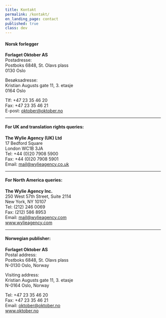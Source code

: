 ```yaml
---
title: Kontakt
permalink: /kontakt/
en_landing_page: contact
published: true
class: dev
---
```

<h4>Norsk forlegger</h4>
<p><strong>Forlaget Oktober AS</strong><br />
Postadresse:<br />  
Postboks 6848, St. Olavs plass<br />   
0130 Oslo
</p>
<p>Besøksadresse:<br />
Kristian Augusts gate 11, 3. etasje <br />  
0164 Oslo
</p>
<p>Tlf: +47 23 35 46 20<br />
Fax: +47 23 35 46 21<br />
E-post: <a href="mailto:oktober@oktober.no">oktober@oktober.no</a><br />
<www.oktober.no>
</p>

<hr />

<h4>For UK and translation rights queries:</h4>
<p><strong>The Wylie Agency (UK) Ltd</strong><br />   
17 Bedford Square  <br />
London WC1B 3JA  <br />
Tel: +44 (0)20 7908 5900<br />   
Fax: +44 (0)20 7908 5901  <br />
Email: <a href="mailto:mail@wylieagency.co.uk">mail@wylieagency.co.uk</a>  <br />
<www.wylieagency.co.uk>  
</p>

<hr />

<h4>For North America queries: </h4>
<p><strong>The Wylie Agency Inc.</strong>  <br />
250 West 57th Street, Suite 2114  <br />
New York, NY 10107  <br />
Tel: (212) 246 0069  <br />
Fax: (212) 586 8953  <br />
Email: <a href="mailto:mail@wylieagency.com">mail@wylieagency.com</a><br />   
<a href="http://www.wylieagency.com">www.wylieagency.com</a>
</p>

<hr />

<h4>Norwegian publisher:</h4>
<p><strong>Forlaget Oktober AS</strong>  <br />
Postal address:  <br />
Postboks 6848, St. Olavs plass    <br />
N-0130 Oslo, Norway
</p>
<p>Visiting address:<br />   
Kristian Augusts gate 11, 3. etasje  <br />
N-0164 Oslo,  Norway  
</p>
<p>Tel: +47 23 35 46 20  <br />
Fax: +47 23 35 46 21  <br />
Email: <a href="mailto:oktober@oktober.no">oktober@oktober.no</a>  <br />
<a href="http://www.oktober.no">www.oktober.no</a></p>
